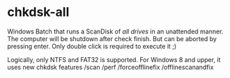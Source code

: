 chkdsk-all
==========

Windows Batch that runs a ScanDisk of *all drives* in an unattended manner.
The computer will be shutdown after check finish. But can be aborted by pressing enter.
Only double click is required to execute it ;)

Logically, only NTFS and FAT32 is supported.
For Windows 8 and upper, it uses new chkdsk features /scan /perf /forceofflinefix /offlinescanandfix
